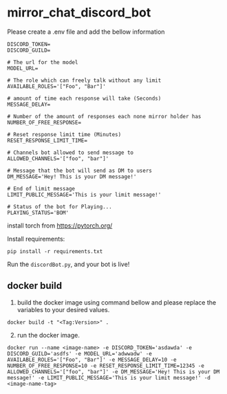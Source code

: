 # mirror_chat_discord_bot

Please create a .env file and add the bellow information

```shell
DISCORD_TOKEN=
DISCORD_GUILD=

# The url for the model
MODEL_URL=

# The role which can freely talk without any limit
AVAILABLE_ROLES='["Foo", "Bar"]'

# amount of time each response will take (Seconds)
MESSAGE_DELAY=

# Number of the amount of responses each none mirror holder has
NUMBER_OF_FREE_RESPONSE=

# Reset response limit time (Minutes)
RESET_RESPONSE_LIMIT_TIME=

# Channels bot allowed to send message to
ALLOWED_CHANNELS='["foo", "bar"]'

# Message that the bot will send as DM to users
DM_MESSAGE='Hey! This is your DM message!'

# End of limit message
LIMIT_PUBLIC_MESSAGE='This is your limit message!'

# Status of the bot for Playing...
PLAYING_STATUS='BOM'
```

install torch from https://pytorch.org/

Install requirements:
```shell
pip install -r requirements.txt
```


Run the `discordBot.py`, and your bot is live!

## docker build

1. build the docker image using command bellow and please replace the variables to your desired values.

```shell
docker build -t "<Tag:Version>" .
```

2. run the docker image.
```shell
docker run --name <image-name> -e DISCORD_TOKEN='asdawda' -e DISCORD_GUILD='asdfs' -e MODEL_URL='adwwadw' -e AVAILABLE_ROLES='["Foo", "Bar"]' -e MESSAGE_DELAY=10 -e NUMBER_OF_FREE_RESPONSE=10 -e RESET_RESPONSE_LIMIT_TIME=12345 -e ALLOWED_CHANNELS='["foo", "bar"]' -e DM_MESSAGE='Hey! This is your DM message!' -e LIMIT_PUBLIC_MESSAGE='This is your limit message!' -d <image-name-tag>
```
